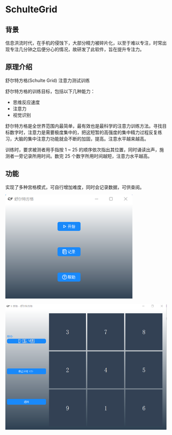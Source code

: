 # SchulteGrid

## 背景

信息洪流时代，在手机的侵蚀下，大部分精力被碎片化，以至于难以专注，时常出现专注几分钟之后便分心的情况，故研发了此软件，旨在提升专注力。

## 原理介绍

舒尔特方格(Schulte Grid) 注意力测试训练

舒尔特方格的训练目标，包括以下几种能力：

+ 思维反应速度
+ 注意力
+ 视觉识别


舒尔特方格是全世界范围内最简单，最有效也是最科学的注意力训练方法。寻找目标数字时，注意力是需要极度集中的，把这短暂的高强度的集中精力过程反复练习，大脑的集中注意力功能就会不断的加固，提高。注意水平越来越高。

训练时，要求被测者用手指按 1 ~ 25 的顺序依次指出其位置，同时诵读出声，施测者一旁记录所用时间。数完 25 个数字所用时间越短，注意力水平越高。

## 功能

实现了多种宫格模式，可自行增加难度，同时会记录数据，可供查阅。

![image-20230303175648467](resources/image-20230303175648467.png)

![image-20230303175755981](resources/image-20230303175755981.png)

